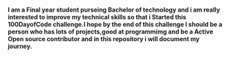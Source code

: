 #### I am a Final year student purseing Bachelor of technology and i am really interested to improve my technical skills so that i Started this 100DayofCode challenge.I hope by the end of this challenge I should be a person who has lots of projects,good at programmimg and be a Active Open source contributor and in this repository i will document my journey.
